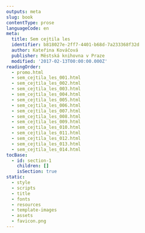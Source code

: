 ```yaml
---
outputs: meta
slug: book
contentType: prose
languageCode: en
meta:
  title: Sem cejtila les
  identifier: b818027e-2ff7-4401-b68d-7a233368f32d
  author: Kateřina Kováčová
  publisher: Městská knihovna v Praze
  modified: '2017-02-13T00:00:00.000Z'
readingOrder:
  - promo.html
  - sem_cejtila_les_001.html
  - sem_cejtila_les_002.html
  - sem_cejtila_les_003.html
  - sem_cejtila_les_004.html
  - sem_cejtila_les_005.html
  - sem_cejtila_les_006.html
  - sem_cejtila_les_007.html
  - sem_cejtila_les_008.html
  - sem_cejtila_les_009.html
  - sem_cejtila_les_010.html
  - sem_cejtila_les_011.html
  - sem_cejtila_les_012.html
  - sem_cejtila_les_013.html
  - sem_cejtila_les_014.html
tocBase:
  - id: section-1
    children: []
    isSection: true
static:
  - style
  - scripts
  - title
  - fonts
  - resources
  - template-images
  - assets
  - favicon.png
---
```

